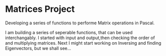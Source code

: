 Matrices Project
========
Developing a series of functions to performe Matrix operations in Pascal.


I am building a series of seperable functions, that can be used interchangably.
I started with input and output,then checking the order of and multiplying matrices.
Next I might start working on Inversing and finding Eigenvectors, but we shall see...
